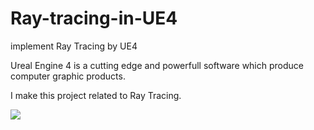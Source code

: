 # Ray-tracing-in-UE4
implement Ray Tracing by UE4


Ureal Engine 4 is a cutting edge and powerfull software which produce computer graphic products.

I make this project related to Ray Tracing.

 ![](https://github.com/XuchenSun/Ray-tracing-in-UE4/blob/master/shadowOfSun.png)

